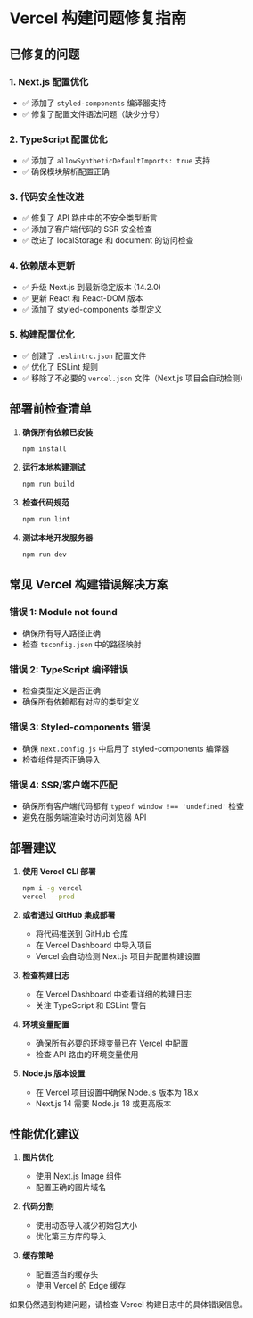 # Vercel 构建问题修复指南

## 已修复的问题

### 1. Next.js 配置优化
- ✅ 添加了 `styled-components` 编译器支持
- ✅ 修复了配置文件语法问题（缺少分号）

### 2. TypeScript 配置优化
- ✅ 添加了 `allowSyntheticDefaultImports: true` 支持
- ✅ 确保模块解析配置正确

### 3. 代码安全性改进
- ✅ 修复了 API 路由中的不安全类型断言
- ✅ 添加了客户端代码的 SSR 安全检查
- ✅ 改进了 localStorage 和 document 的访问检查

### 4. 依赖版本更新
- ✅ 升级 Next.js 到最新稳定版本 (14.2.0)
- ✅ 更新 React 和 React-DOM 版本
- ✅ 添加了 styled-components 类型定义

### 5. 构建配置优化
- ✅ 创建了 `.eslintrc.json` 配置文件
- ✅ 优化了 ESLint 规则
- ✅ 移除了不必要的 `vercel.json` 文件（Next.js 项目会自动检测）

## 部署前检查清单

1. **确保所有依赖已安装**
   ```bash
   npm install
   ```

2. **运行本地构建测试**
   ```bash
   npm run build
   ```

3. **检查代码规范**
   ```bash
   npm run lint
   ```

4. **测试本地开发服务器**
   ```bash
   npm run dev
   ```

## 常见 Vercel 构建错误解决方案

### 错误 1: Module not found
- 确保所有导入路径正确
- 检查 `tsconfig.json` 中的路径映射

### 错误 2: TypeScript 编译错误
- 检查类型定义是否正确
- 确保所有依赖都有对应的类型定义

### 错误 3: Styled-components 错误
- 确保 `next.config.js` 中启用了 styled-components 编译器
- 检查组件是否正确导入

### 错误 4: SSR/客户端不匹配
- 确保所有客户端代码都有 `typeof window !== 'undefined'` 检查
- 避免在服务端渲染时访问浏览器 API

## 部署建议

1. **使用 Vercel CLI 部署**
   ```bash
   npm i -g vercel
   vercel --prod
   ```

2. **或者通过 GitHub 集成部署**
   - 将代码推送到 GitHub 仓库
   - 在 Vercel Dashboard 中导入项目
   - Vercel 会自动检测 Next.js 项目并配置构建设置

3. **检查构建日志**
   - 在 Vercel Dashboard 中查看详细的构建日志
   - 关注 TypeScript 和 ESLint 警告

4. **环境变量配置**
   - 确保所有必要的环境变量已在 Vercel 中配置
   - 检查 API 路由的环境变量使用

5. **Node.js 版本设置**
   - 在 Vercel 项目设置中确保 Node.js 版本为 18.x
   - Next.js 14 需要 Node.js 18 或更高版本

## 性能优化建议

1. **图片优化**
   - 使用 Next.js Image 组件
   - 配置正确的图片域名

2. **代码分割**
   - 使用动态导入减少初始包大小
   - 优化第三方库的导入

3. **缓存策略**
   - 配置适当的缓存头
   - 使用 Vercel 的 Edge 缓存

如果仍然遇到构建问题，请检查 Vercel 构建日志中的具体错误信息。

